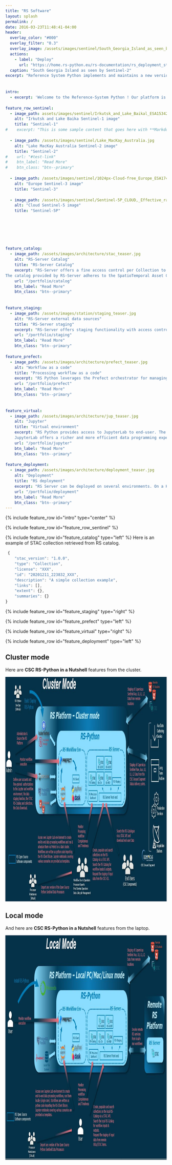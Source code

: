 ```yaml
---
title: "RS Software"
layout: splash
permalink: /
date: 2016-03-23T11:48:41-04:00
header:
  overlay_color: "#000"
  overlay_filter: "0.3"
  overlay_image: /assets/images/sentinel/South_Georgia_Island_as_seen_by_Sentinel-2.jpg
  actions:
    - label: "Deploy"
      url: "https://home.rs-python.eu/rs-documentation/rs_deployment_start/"
  caption: "South Georgia Island as seen by Sentinel-2"
excerpt: "Reference System Python implements and maintains a new version of the RS Software compatible with the new Python-based processors, taking advantage of existing Python libraries (in particular Prefect) and novel tools to maximise the flexibility and simplify the maintainability of the solution."


intro: 
  - excerpt: 'Welcome to the Reference-System Python ! Our platform is designed to efficiently orchestrate processing pipelines for Copernicus satellite imagery. We will  support at first processing chains for Sentinel-1, Sentinel-2, and Sentinel-3 data. Looking ahead, we’re excited to expand our capabilities to include Sentinel-5P and other upcoming Copernicus missions. Join us on this journey as we unlock valuable insights from Earth observation data!  '

feature_row_sentinel:
  - image_path: assets/images/sentinel/Irkutsk_and_Lake_Baikal_ESA15342560.jpeg
    alt: "Irkutsk and Lake Baika Sentinel-1 image"
    title: "Sentinel-1"
#    excerpt: "This is some sample content that goes here with **Markdown** formatting."

  - image_path: /assets/images/sentinel/Lake_MacKay_Australia.jpg
    alt: "Lake MacKay Australia Sentinel-2 image"
    title: "Sentinel-2"
#    url: "#test-link"
#    btn_label: "Read More"
#    btn_class: "btn--primary"

  - image_path: /assets/images/sentinel/1024px-Cloud-free_Europe_ESA17486464.jpeg
    alt: "Europe Sentinel-3 image"
    title: "Sentinel-3"

  - image_path: /assets/images/sentinel/Sentinel-5P_CLOUD,_Effective_radiometric_cloud_fraction.jpg
    alt: "Cloud Sentinel-5 image"
    title: "Sentinel-5P"


    
    


feature_catalog:
  - image_path: /assets/images/architecture/stac_teaser.jpg
    alt: "RS-Server Catalog"
    title: "RS-Server Catalog"
    excerpt: "RS-Server offers a fine access control per Collection to the Catalog. 
The catalog provided by RS-Server adheres to the SpatioTemporal Asset Catalog (STAC) format. By adopting a standardized format like STAC, RS-Server aims to streamline the organization and querying of geospatial asset metadata. The term “spatiotemporal asset” encompasses any file that conveys information about Earth captured at a specific location and time."
    url: "/portfolio/catalog"
    btn_label: "Read More"
    btn_class: "btn--primary"


feature_staging:
  - image_path: /assets/images/station/staging_teaser.jpg
    alt: "RS-Server external data sources"
    title: "RS-Server staging"
    excerpt: "RS-Server offers staging functionality with access control for retrieving products from external data sources. RS-Server grants access to auxiliary data from the AUXIP station, as well as telemetry raw data from CADIP stations. It will also provide access to Sentinel level-0 products from LTA and Level-1 and Level-2 products from PRIP."
    url: "/portfolio/staging"
    btn_label: "Read More"
    btn_class: "btn--primary"

feature_prefect:
  - image_path: /assets/images/architecture/prefect_teaser.jpg
    alt: "Workflow as a code"
    title: "Processing workflow as a code"
    excerpt: "RS Python leverages the Prefect orchestrator for managing and automating workflows. Prefect simplifies workflow management, reduces operational costs, and provides a smoother experience for data orchestration compared to other tools. Its flexibility, quick adoption, and supportive community make it an excellent choice for RS’s workflow needs."
    url: "/portfolio/prefect"
    btn_label: "Read More"
    btn_class: "btn--primary"

    
feature_virtual:
  - image_path: /assets/images/architecture/jup_teaser.jpg
    alt: "Jupyter"
    title: "Virtual environment"
    excerpt: "RS Python provides access to JupyterLab to end-user. The end-user can build or start already made Prefect worflows from RS client libraries. JupyterLab proposes a flexible workspace organization to users making it easier to work with multiple tabs simultaneously. Additionally, JupyterLab provides a comprehensive Markdown editor, enhancing the writing and documentation experience within notebooks.
    JupyterLab offers a richer and more efficient data programming experience, making it a wise choice for RS."
    url: "/portfolio/jupyter"
    btn_label: "Read More"
    btn_class: "btn--primary"
    
feature_deployment:
  - image_path: /assets/images/architecture/deployment_teaser.jpg
    alt: "Deployment"
    title: "RS deployment"
    excerpt: "RS Server can be deployed on several environments. On a Kubernetes cluster or on a local machine. From the local machine it is also possible to access both local Catalog and remote RS-Server services."
    url: "/portfolio/deployment"
    btn_label: "Read More"
    btn_class: "btn--primary"
---
```


{% include feature_row id="intro" type="center" %}

{% include feature_row id="feature_row_sentinel"  %}

{% include feature_row id="feature_catalog" type="left" %}
Here is an example of STAC collection retrieved from RS catalog.
``` javascript 
 {
    "stac_version": "1.0.0",
    "type": "Collection",
    "license": "XXX",
    "id": "20201211_223832_XXX",
    "description": "A simple collection example",
    "links": [],
    "extent": {},
    "summaries": {}
}
```

{% include feature_row id="feature_staging" type="right" %}

{% include feature_row id="feature_prefect" type="left" %}

{% include feature_row id="feature_virtual" type="right" %}

{% include feature_row id="feature_deployment" type="left" %}

<style type="text/css">
  #conteneur {
    margin-top:0;
    margin-bottom:0;
    text-align: left;
    }
</style>

## Cluster mode
Here are **CSC RS-Python in a Nutshell** features from the cluster.

<div id="conteneur">
  <img src="/assets/images/architecture/RSPY_cluster.jpg" width="1500" height="701">
</div>


## Local mode
And here are **CSC RS-Python in a Nutshell** features from the laptop.
<div id="conteneur">
  <img src="/assets/images/architecture/RSPY_local.jpg" width="1500" height="701">
</div>
